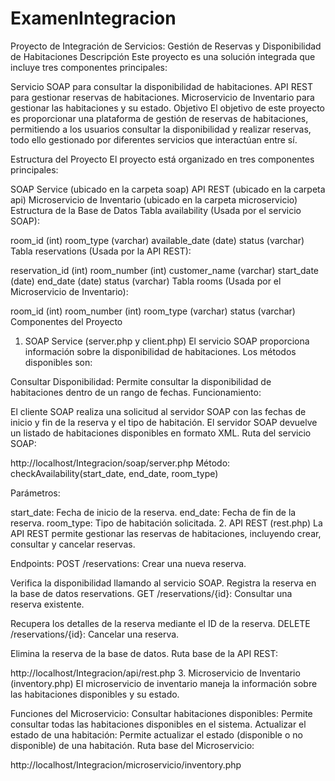 # ExamenIntegracion
Proyecto de Integración de Servicios: Gestión de Reservas y Disponibilidad de Habitaciones
Descripción
Este proyecto es una solución integrada que incluye tres componentes principales:

Servicio SOAP para consultar la disponibilidad de habitaciones.
API REST para gestionar reservas de habitaciones.
Microservicio de Inventario para gestionar las habitaciones y su estado.
Objetivo
El objetivo de este proyecto es proporcionar una plataforma de gestión de reservas de habitaciones, permitiendo a los usuarios consultar la disponibilidad y realizar reservas, todo ello gestionado por diferentes servicios que interactúan entre sí.

Estructura del Proyecto
El proyecto está organizado en tres componentes principales:

SOAP Service (ubicado en la carpeta soap)
API REST (ubicado en la carpeta api)
Microservicio de Inventario (ubicado en la carpeta microservicio)
Estructura de la Base de Datos
Tabla availability (Usada por el servicio SOAP):

room_id (int)
room_type (varchar)
available_date (date)
status (varchar)
Tabla reservations (Usada por la API REST):

reservation_id (int)
room_number (int)
customer_name (varchar)
start_date (date)
end_date (date)
status (varchar)
Tabla rooms (Usada por el Microservicio de Inventario):

room_id (int)
room_number (int)
room_type (varchar)
status (varchar)
Componentes del Proyecto
1. SOAP Service (server.php y client.php)
El servicio SOAP proporciona información sobre la disponibilidad de habitaciones. Los métodos disponibles son:

Consultar Disponibilidad: Permite consultar la disponibilidad de habitaciones dentro de un rango de fechas.
Funcionamiento:

El cliente SOAP realiza una solicitud al servidor SOAP con las fechas de inicio y fin de la reserva y el tipo de habitación.
El servidor SOAP devuelve un listado de habitaciones disponibles en formato XML.
Ruta del servicio SOAP:

http://localhost/Integracion/soap/server.php
Método: checkAvailability(start_date, end_date, room_type)

Parámetros:

start_date: Fecha de inicio de la reserva.
end_date: Fecha de fin de la reserva.
room_type: Tipo de habitación solicitada.
2. API REST (rest.php)
La API REST permite gestionar las reservas de habitaciones, incluyendo crear, consultar y cancelar reservas.

Endpoints:
POST /reservations: Crear una nueva reserva.

Verifica la disponibilidad llamando al servicio SOAP.
Registra la reserva en la base de datos reservations.
GET /reservations/{id}: Consultar una reserva existente.

Recupera los detalles de la reserva mediante el ID de la reserva.
DELETE /reservations/{id}: Cancelar una reserva.

Elimina la reserva de la base de datos.
Ruta base de la API REST:

http://localhost/Integracion/api/rest.php
3. Microservicio de Inventario (inventory.php)
El microservicio de inventario maneja la información sobre las habitaciones disponibles y su estado.

Funciones del Microservicio:
Consultar habitaciones disponibles: Permite consultar todas las habitaciones disponibles en el sistema.
Actualizar el estado de una habitación: Permite actualizar el estado (disponible o no disponible) de una habitación.
Ruta base del Microservicio:

http://localhost/Integracion/microservicio/inventory.php
